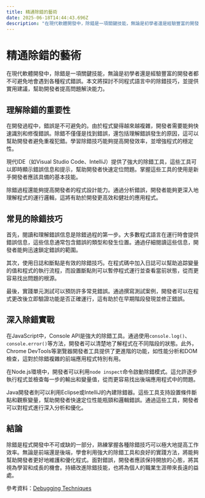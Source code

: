 ```yaml
---
title: 精通除錯的藝術
date: 2025-06-18T14:44:43.696Z
description: "在現代軟體開發中，除錯是一項關鍵技能，無論是初學者還是經驗豐富的開發者都不可避免地會遇到各種程式錯誤。本文將探討不同程式語言中的除錯技巧，並提供實用建議，幫助開發者提高問題解決能力。"
---
```


# 精通除錯的藝術

在現代軟體開發中，除錯是一項關鍵技能，無論是初學者還是經驗豐富的開發者都不可避免地會遇到各種程式錯誤。本文將探討不同程式語言中的除錯技巧，並提供實用建議，幫助開發者提高問題解決能力。

## 理解除錯的重要性

在開發過程中，錯誤是不可避免的。由於程式變得越來越複雜，開發者需要能夠快速識別和修復錯誤。除錯不僅僅是找到錯誤，還包括理解錯誤發生的原因，這可以幫助開發者避免重複犯錯。學習除錯技巧能夠提高開發效率，並增強程式的穩定性。

現代IDE（如Visual Studio Code、IntelliJ）提供了強大的除錯工具，這些工具可以即時顯示錯誤信息和提示，幫助開發者快速定位問題。掌握這些工具的使用是新手開發者應該具備的基本技能。

除錯過程還能夠提高開發者的程式設計能力。通過分析錯誤，開發者能夠更深入地理解程式的運行邏輯，這將有助於開發更高效和健壯的應用程式。

## 常見的除錯技巧

首先，閱讀和理解錯誤信息是除錯過程的第一步。大多數程式語言在運行時會提供錯誤信息，這些信息通常包含錯誤的類型和發生位置。通過仔細閱讀這些信息，開發者能夠迅速鎖定錯誤的範圍。

其次，使用日誌和斷點是有效的除錯技巧。在程式碼中加入日誌可以幫助追踪變量的值和程式的執行流程，而設置斷點則可以暫停程式運行並查看當前狀態，從而更容易找出問題的根源。

最後，實踐單元測試可以預防許多常見錯誤。通過撰寫測試案例，開發者可以在程式更改後立即驗證功能是否正確運行，這有助於在早期階段發現並修正錯誤。

## 深入除錯實戰

在JavaScript中，Console API是強大的除錯工具。通過使用`console.log()`、`console.error()`等方法，開發者可以清楚地了解程式在不同階段的狀態。此外，Chrome DevTools等瀏覽器開發者工具提供了更進階的功能，如性能分析和DOM檢查，這對於除錯複雜的前端應用程式特別有用。

在Node.js環境中，開發者可以利用`node inspect`命令啟動除錯模式。這允許逐步執行程式並檢查每一步的輸出和變量值，從而更容易找出後端應用程式中的問題。

Java開發者則可以利用Eclipse或IntelliJ的內建除錯器。這些工具支持設置條件斷點和觀察變量，幫助開發者快速定位性能瓶頸和邏輯錯誤。通過這些工具，開發者可以對程式進行深入分析和優化。

## 結論

除錯是程式開發中不可或缺的一部分，熟練掌握各種除錯技巧可以極大地提高工作效率。無論是前端還是後端，學會利用強大的除錯工具和良好的實踐方法，將能夠幫助開發者更好地維護和優化程式。面對錯誤，開發者應該保持開放的心態，將其視為學習和成長的機會。持續改進除錯技能，也將為個人的職業生涯帶來長遠的益處。

參考資料：[Debugging Techniques](https://developer.mozilla.org/en-US/docs/Learn/JavaScript/First_steps/What_went_wrong)